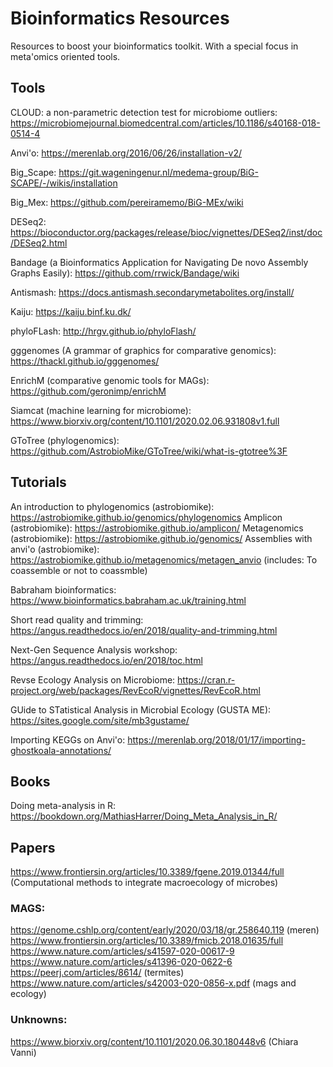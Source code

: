# Bioinformatics Resources
Resources to boost your bioinformatics toolkit. With a special focus in meta'omics oriented tools. 

## Tools

CLOUD: a non-parametric detection test for microbiome outliers: https://microbiomejournal.biomedcentral.com/articles/10.1186/s40168-018-0514-4

Anvi'o: https://merenlab.org/2016/06/26/installation-v2/

Big_Scape: https://git.wageningenur.nl/medema-group/BiG-SCAPE/-/wikis/installation

Big_Mex: https://github.com/pereiramemo/BiG-MEx/wiki

DESeq2: https://bioconductor.org/packages/release/bioc/vignettes/DESeq2/inst/doc/DESeq2.html

Bandage (a Bioinformatics Application for Navigating De novo Assembly Graphs Easily): https://github.com/rrwick/Bandage/wiki

Antismash: https://docs.antismash.secondarymetabolites.org/install/

Kaiju: https://kaiju.binf.ku.dk/

phyloFLash: http://hrgv.github.io/phyloFlash/

gggenomes (A grammar of graphics for comparative genomics): https://thackl.github.io/gggenomes/ 

EnrichM (comparative genomic tools for MAGs): https://github.com/geronimp/enrichM

Siamcat (machine learning for microbiome): https://www.biorxiv.org/content/10.1101/2020.02.06.931808v1.full

GToTree (phylogenomics): https://github.com/AstrobioMike/GToTree/wiki/what-is-gtotree%3F



## Tutorials

An introduction to phylogenomics (astrobiomike): https://astrobiomike.github.io/genomics/phylogenomics
Amplicon (astrobiomike): https://astrobiomike.github.io/amplicon/
Metagenomics (astrobiomike): https://astrobiomike.github.io/genomics/
Assemblies with anvi'o (astrobiomike): https://astrobiomike.github.io/metagenomics/metagen_anvio (includes: To coassemble or not to coassmble)

Babraham bioinformatics: https://www.bioinformatics.babraham.ac.uk/training.html

Short read quality and trimming: https://angus.readthedocs.io/en/2018/quality-and-trimming.html

Next-Gen Sequence Analysis workshop: https://angus.readthedocs.io/en/2018/toc.html

Revse Ecology Analysis on Microbiome: https://cran.r-project.org/web/packages/RevEcoR/vignettes/RevEcoR.html

GUide to STatistical Analysis in Microbial Ecology (GUSTA ME): https://sites.google.com/site/mb3gustame/

Importing KEGGs on Anvi'o: https://merenlab.org/2018/01/17/importing-ghostkoala-annotations/




## Books

Doing meta-analysis in R: https://bookdown.org/MathiasHarrer/Doing_Meta_Analysis_in_R/

## Papers

https://www.frontiersin.org/articles/10.3389/fgene.2019.01344/full (Computational methods to integrate macroecology of microbes)

### MAGS: 
https://genome.cshlp.org/content/early/2020/03/18/gr.258640.119 (meren)
https://www.frontiersin.org/articles/10.3389/fmicb.2018.01635/full
https://www.nature.com/articles/s41597-020-00617-9
https://www.nature.com/articles/s41396-020-0622-6
https://peerj.com/articles/8614/ (termites)
https://www.nature.com/articles/s42003-020-0856-x.pdf (mags and ecology)

### Unknowns: 
https://www.biorxiv.org/content/10.1101/2020.06.30.180448v6 (Chiara Vanni)




